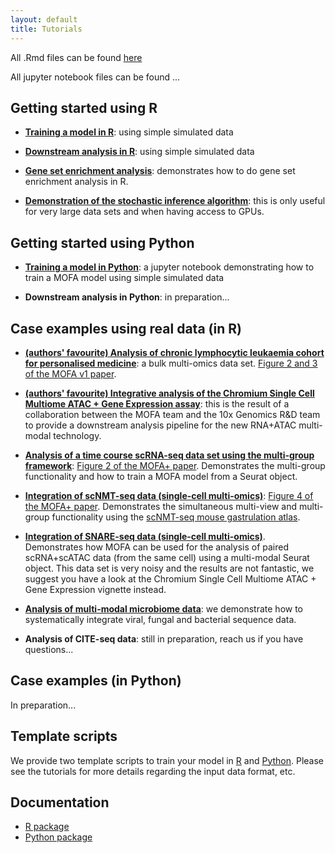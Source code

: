 ```yaml
---
layout: default
title: Tutorials
---
```


All .Rmd files can be found [here](https://github.com/bioFAM/MOFA2_tutorials/R_tutorials)

All jupyter notebook files can be found ...

## Getting started using R

* [**Training a model in R**](https://raw.githack.com/bioFAM/MOFA2_tutorials/master/R_tutorials/getting_started_R.html): using simple simulated data  

* [**Downstream analysis in R**](https://raw.githack.com/bioFAM/MOFA2_tutorials/master/R_tutorials/downstream_analysis.html): using simple simulated data  

* [**Gene set enrichment analysis**](https://raw.githack.com/bioFAM/MOFA2_tutorials/master/R_tutorials/GSEA.html): demonstrates how to do gene set enrichment analysis in R.  

* [**Demonstration of the stochastic inference algorithm**](https://raw.githack.com/bioFAM/MOFA2_tutorials/master/R_tutorials/stochastic_inference.html): this is only useful for very large data sets and when having access to GPUs.


## Getting started using Python

* [**Training a model in Python**](https://github.com/bioFAM/MOFA2/blob/master/mofapy2/notebooks/getting_started_python.ipynb): a jupyter notebook demonstrating how to train a MOFA model using simple simulated data  

* **Downstream analysis in Python**: in preparation...


## Case examples using real data (in R)

* [**(authors' favourite) Analysis of chronic lymphocytic leukaemia cohort for personalised medicine**](https://raw.githack.com/bioFAM/MOFA2_tutorials/master/R_tutorials/CLL.html): a bulk multi-omics data set. [Figure 2 and 3 of the MOFA v1 paper](https://www.embopress.org/doi/full/10.15252/msb.20178124#msb178124-fig-0002).  

* [**(authors' favourite) Integrative analysis of the Chromium Single Cell Multiome ATAC + Gene Expression assay**](https://raw.githack.com/bioFAM/MOFA2_tutorials/master/R_tutorials/10x_scRNA_scATAC.html): this is the result of a collaboration between the MOFA team and the 10x Genomics R&D team to provide a downstream analysis pipeline for the new RNA+ATAC multi-modal technology.  

* [**Analysis of a time course scRNA-seq data set using the multi-group framework**](https://raw.githack.com/bioFAM/MOFA2_tutorials/master/R_tutorials/scRNA_gastrulation.html): [Figure 2 of the MOFA+ paper](https://genomebiology.biomedcentral.com/articles/10.1186/s13059-020-02015-1#Fig2). Demonstrates the multi-group functionality and how to train a MOFA model from a Seurat object.  

* [**Integration of scNMT-seq data  (single-cell multi-omics)**](https://raw.githack.com/bioFAM/MOFA2_tutorials/master/R_tutorials/scNMT_gastrulation.html): [Figure 4 of the MOFA+ paper](https://genomebiology.biomedcentral.com/articles/10.1186/s13059-020-02015-1#Fig4). Demonstrates the simultaneous multi-view and multi-group functionality using the [scNMT-seq mouse gastrulation atlas](https://www.nature.com/articles/s41586-019-1825-8).  

* [**Integration of SNARE-seq data (single-cell multi-omics)**](https://raw.githack.com/bioFAM/MOFA2_tutorials/master/R_tutorials/SNARE_seq.html). Demonstrates how MOFA can be used for the analysis of paired scRNA+scATAC data (from the same cell) using a multi-modal Seurat object. This data set is very noisy and the results are not fantastic, we suggest you have a look at the Chromium Single Cell Multiome ATAC + Gene Expression vignette instead.  

* [**Analysis of multi-modal microbiome data**](https://raw.githack.com/bioFAM/MOFA2_tutorials/master/R_tutorials/microbiome_vignette.html): we demonstrate how to systematically integrate viral, fungal and bacterial sequence data.

<!-- * [**Robustness analysis and model selection**](https://raw.githack.com/bioFAM/MOFA2_tutorials/master/R_tutorials/model_selection.html) -->

<!-- * [**Analysis of single-cell DNA methylation data (in R)**](https://github.com/bioFAM/MOFA2/blob/master/MOFA2/vignettes/scMethylation_cortex.html): Figure 3 of the paper, in preparation... -->

* **Analysis of CITE-seq data**: still in preparation, reach us if you have questions... 
 

## Case examples (in Python)

In preparation...


## Template scripts

We provide two template scripts to train your model in [R](https://github.com/bioFAM/MOFA2/blob/master/inst/scripts/template_script.R) and [Python](https://github.com/bioFAM/MOFA2/blob/master/inst/scripts/template_script.py). Please see the tutorials for more details regarding the input data format, etc.

## Documentation

* [R package](https://github.com/bioFAM/MOFA2_tutorials/blob/master/documentation/documentation.pdf)  
* [Python package]()  

